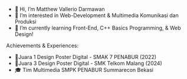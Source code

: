 - 👋 Hi, I’m Matthew Vallerio Darmawan
- 👀 I’m interested in Web-Development & Multimedia Komunikasi dan Produksi
- 🌱 I’m currently learning Front-End, C++ Basics Programming, & Web Design!

Achievements & Experiences:
- 🥇Juara 1 Design Poster Digital - SMAK 7 PENABUR (2022)
- 🥉Juara 3 Design Poster Digital - SMK Telkom Malang (2024)
- 🎓 Tim Multimedia SMPK PENABUR Summarecon Bekasi

<!---
Matthew-web-css/Matthew-web-css is a ✨ special ✨ repository because its `README.md` (this file) appears on your GitHub profile.
You can click the Preview link to take a look at your changes.
--->
